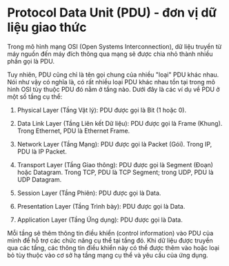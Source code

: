 # Protocol Data Unit (PDU) - đơn vị dữ liệu giao thức 
Trong mô hình mạng  OSI (Open Systems Interconnection), dữ liệu truyền từ máy nguồn đến máy đích thông qua mạng sẽ được chia nhỏ thành nhiều phần gọi là PDU.

Tuy nhiên, PDU cũng chỉ là tên gọi chung của nhiều "loại" PDU khác nhau. Nói như vậy có nghĩa là, có rất nhiều loại PDU khác nhau tồn tại trong mô hình OSI tùy thuộc PDU đó nằm ở tầng nào. Dưới đây là các ví dụ về PDU ở một số tầng cụ thể:

1. Physical Layer (Tầng Vật lý): PDU được gọi là Bit (1 hoặc 0).

2. Data Link Layer (Tầng Liên kết Dữ liệu): PDU được gọi là Frame (Khung).
   Trong Ethernet, PDU là Ethernet Frame.

3. Network Layer (Tầng Mạng): PDU được gọi là Packet (Gói).
    Trong IP, PDU là IP Packet.

3. Transport Layer (Tầng Giao thông): PDU được gọi là Segment (Đoạn) hoặc Datagram.
    Trong TCP, PDU là TCP Segment; trong UDP, PDU là UDP Datagram.

4. Session Layer (Tầng Phiên): PDU được gọi là Data.

5. Presentation Layer (Tầng Trình bày): PDU được gọi là Data.

6. Application Layer (Tầng Ứng dụng): PDU được gọi là Data.

Mỗi tầng sẽ thêm thông tin điều khiển (control information) vào PDU của mình để hỗ trợ các chức năng cụ thể tại tầng đó. Khi dữ liệu được truyền qua các tầng, các thông tin điều khiển này có thể được thêm vào hoặc loại bỏ tùy thuộc vào cơ sở hạ tầng mạng cụ thể và yêu cầu của ứng dụng.